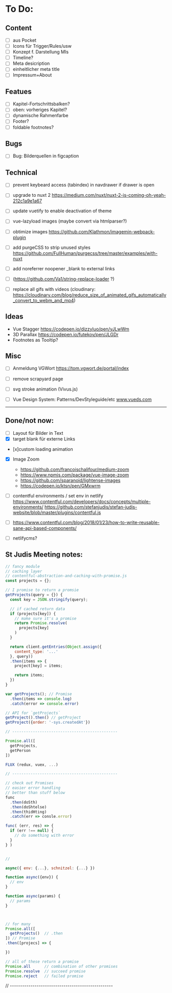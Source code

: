# To Do:

## Content
- [ ] aus Pocket
- [ ] Icons für Trigger/Rules/usw
- [ ] Konzept f. Darstellung MIs
- [ ] Timeline?
- [ ] Meta desicription
- [ ] einheitlicher meta title
- [ ] Impressum+About

## Featues
- [ ] Kapitel-Fortschrittsbalken?
- [ ] oben: vorheriges Kapitel?
- [ ] dynamische Rahmenfarbe
- [ ] Footer? 
- [ ] foldable footnotes?

## Bugs
- [ ] Bug: Bilderquellen in figcaption

## Technical
- [ ] prevent keybeard access (tabindex) in navdrawer if drawer is open
- [ ] upgrade to nuxt 2 https://medium.com/nuxt/nuxt-2-is-coming-oh-yeah-212c1a9e1a67
- [ ] update vuetify to enable deactivation of theme
- [ ] vue-lazyload images (maybe convert via htmlparser?)
- [ ] obtimize images https://github.com/Klathmon/imagemin-webpack-plugin
- [ ] add purgeCSS to strip unused styles https://github.com/FullHuman/purgecss/tree/master/examples/with-nuxt
- [ ] add noreferrer noopener _blank to external links 
- [ ] (https://github.com/Va1/string-replace-loader ?)
- [ ] replace all gifs with videos (cloudinary: https://cloudinary.com/blog/reduce_size_of_animated_gifs_automatically_convert_to_webm_and_mp4)


## Ideas
- Vue Stagger https://codepen.io/dizzyluo/pen/yJLwWm
- 3D Parallax https://codepen.io/futekov/pen/JLGDr
- Footnotes as Tooltip?

## Misc
- [ ] Anmeldung VGWort https://tom.vgwort.de/portal/index
- [ ] remove scrapyard page
- [ ] svg stroke animation (Vivus.js)
- [ ] Vue Design System: Patterns/DevStyleguide/etc www.vueds.com


-----
## Done/not now:

- [ ] Layout für Bilder in Text
- [x] target blank für externe Links
- [x]custom loading animation 
- [x] Image Zoom
    - https://github.com/francoischalifour/medium-zoom
    - https://www.npmjs.com/package/vue-image-zoom
    - https://github.com/sparanoid/lightense-images
    - https://codepen.io/ktsn/pen/GMxwrm


- [ ] contentful environments / set env in netlify
      https://www.contentful.com/developers/docs/concepts/multiple-environments/
      https://github.com/stefanjudis/stefan-judis-website/blob/master/plugins/contentful.js
- [ ] https://www.contentful.com/blog/2018/01/23/how-to-write-reusable-sane-api-based-components/
- [ ] netlifycms?






## St Judis Meeting notes:

```js
// fancy module
// caching layer
// contentful-abstraction-and-caching-with-promise.js
const projects = {};

// I promise to return a promsie
getProjects(query = {}) {
  const key = JSON.stringify(query);

  // if cached return data
  if (projects[key]) {
    // make sure it's a promise
    return Promise.resolve(
      projects[key]
    )
  }

  return client.getEntries(Object.assign({
    content_type: '...'
  }, query))
  .then(items => {
    project[key] = items;

    return items;
  })
}

var getProjects(); // Promise 
  .then(items => console.log)
  .catch(error => console.error)

// API for `getProjects`
getProject().then() // getProject
getProject({order: '-sys.createdAt'})

// ----------------------------------------------

Promise.all([
  getProjects,
  getPerson
])

FLUX (redux, vuex, ...)

// ----------------------------------------------

// check out Promises
// easier error handling
// better than stuff below
func
  .then(doSth)
  .then(doShtelse)
  .then(thidHting)
  .catch(err => consle.error)

func( (err, res) => {
  if (err !== null) {
    // do something with error
  }
} )


// 

async({ env: {...}, schnitzel: {...} })

function async({env}) {
  // env 
}

function async(params) {
  // params
}



// for many
Promise.all([
  getProjects()  // .then
]) // Promise 
.then([projecs] => {

})

// all of these return a promise
Promise.all      // combination of other promises
Promise.resolve  // succeed promise
Promise.reject   // failed promise
```

// --------------------------------------------------



